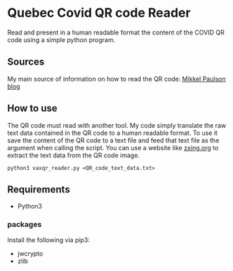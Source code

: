 # Quebec Covid QR code Reader
Read and present in a human readable format the content of the COVID QR code using a simple python program.

## Sources
My main source of information on how to read the QR code: [Mikkel Paulson blog](https://mikkel.ca/blog/digging-into-quebecs-proof-of-vaccination/)

## How to use
The QR code must read with another tool. My code simply translate the raw text data contained in the QR code to a human readable format. To use it save the content of the QR code to a text file and feed that text file as the argument when calling the script.
You can use a website like [zxing.org](https://zxing.org/w/decode.jspx) to extract the text data from the QR code image.

```
python3 vaxqr_reader.py <QR_code_text_data.txt>
```

## Requirements
- Python3

### packages
Install the following via pip3:
- jwcrypto
- zlib
